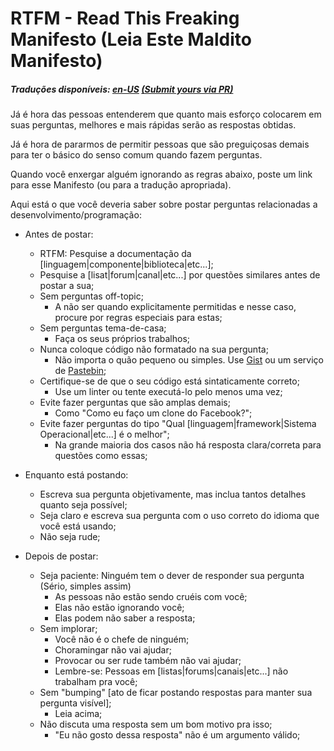 # RTFM - **R**ead **T**his **F**reaking **M**anifesto (Leia Este Maldito Manifesto)

##### Traduções disponíveis: [en-US](https://github.com/galvao/RTFM) [(Submit yours via PR)](https://github.com/galvao/RTFM)

Já é hora das pessoas entenderem que quanto mais esforço colocarem em suas perguntas, melhores e mais rápidas serão as respostas obtidas.

Já é hora de pararmos de permitir pessoas que são preguiçosas demais para ter o básico do senso comum quando fazem perguntas.

Quando você enxergar alguém ignorando as regras abaixo, poste um link para esse Manifesto (ou para a tradução apropriada).

Aqui está o que você deveria saber sobre postar perguntas relacionadas a desenvolvimento/programação:

* Antes de postar:
  * RTFM: Pesquise a documentação da [linguagem|componente|biblioteca|etc...];
  * Pesquise a [lisat|forum|canal|etc...] por questões similares antes de postar a sua;
  * Sem perguntas off-topic;
    * A não ser quando explicitamente permitidas e nesse caso, procure por regras especiais para estas;
  * Sem perguntas tema-de-casa;
    * Faça os seus próprios trabalhos;
  * Nunca coloque código não formatado na sua pergunta;
    * Não importa o quão pequeno ou simples. Use [Gist](http://gist.github.com/) ou um serviço de [Pastebin](https://en.wikipedia.org/wiki/Pastebin);
  * Certifique-se de que o seu código está sintaticamente correto;
    * Use um linter ou tente executá-lo pelo menos uma vez;
  * Evite fazer perguntas que são amplas demais; 
    * Como "Como eu faço um clone do Facebook?";
  * Evite fazer perguntas do tipo "Qual [linguagem|framework|Sistema Operacional|etc...] é o melhor"; 
    * Na grande maioria dos casos não há resposta clara/correta para questões como essas;

* Enquanto está postando:
  * Escreva sua pergunta objetivamente, mas inclua tantos detalhes quanto seja possível;
  * Seja claro e escreva sua pergunta com o uso correto do idioma que você está usando;
  * Não seja rude;

* Depois de postar:
  * Seja paciente: Ninguém tem o dever de responder sua pergunta (Sério, simples assim)
    * As pessoas não estão sendo cruéis com você;
    * Elas não estão ignorando você;
    * Elas podem não saber a resposta;
  * Sem implorar;
    * Você não é o chefe de ninguém;
    * Choramingar não vai ajudar;
    * Provocar ou ser rude também não vai ajudar;
    * Lembre-se: Pessoas em [listas|forums|canais|etc...] não trabalham pra você;
  * Sem "bumping" [ato de ficar postando respostas para manter sua pergunta visível];
    * Leia acima;
  * Não discuta uma resposta sem um bom motivo pra isso;
    * "Eu não gosto dessa resposta" não é um argumento válido;
